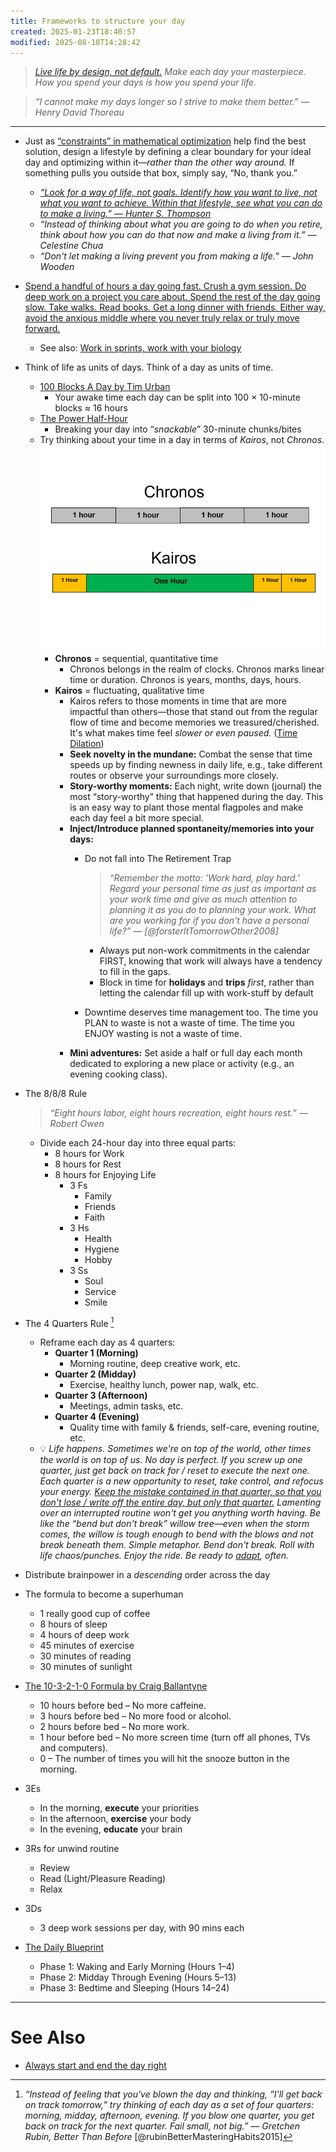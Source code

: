 ```yaml
---
title: Frameworks to structure your day
created: 2025-01-23T18:40:57
modified: 2025-08-10T14:28:42
---
```


> _[Live life by design, not default.](https://fs.blog/david-foster-wallace-this-is-water/) Make each day your masterpiece. How you spend your days is how you spend your life._

> _“I cannot make my days longer so I strive to make them better.” — Henry David Thoreau_

---

* Just as [“constraints” in mathematical optimization](https://en.wikipedia.org/wiki/Constrained_optimization) help find the best solution, design a lifestyle by defining a clear boundary for your ideal day and optimizing within it—_rather than the other way around._ If something pulls you outside that box, simply say, “No, thank you.”
	* _[“Look for a way of life, not goals. Identify how you want to live, not what you want to achieve. Within that lifestyle, see what you can do to make a living.” — Hunter S. Thompson](https://www.notion.so/beca85a66c624275b80ffb4faae2b44c)_
	* _“Instead of thinking about what you are going to do when you retire, think about how you can do that now and make a living from it.” — Celestine Chua_
	* _“Don't let making a living prevent you from making a life.” — John Wooden_
* [Spend a handful of hours a day going fast. Crush a gym session. Do deep work on a project you care about. Spend the rest of the day going slow. Take walks. Read books. Get a long dinner with friends. Either way, avoid the anxious middle where you never truly relax or truly move forward.](https://x.com/charlesmiller_7/status/1897358851776610720)
	* See also: [Work in sprints, work with your biology](work-in-sprints-work-with-your-biology.md)
* Think of life as units of days. Think of a day as units of time.
	* [100 Blocks A Day by Tim Urban](https://waitbutwhy.com/2016/10/100-blocks-day.html)
		* Your awake time each day can be split into 100 × 10-minute blocks ≈ 16 hours
	* [The Power Half-Hour](The%20Power%20Half-Hour.md)
		* Breaking your day into “_snackable_” 30-minute chunks/bites
	* Try thinking about your time in a day in terms of _Kairos_, not _Chronos_.
		![](../_attachments/b1c977f4afcd7fdc61cd94ab1bd35745.png)
		* **Chronos** = sequential, quantitative time
			* Chronos belongs in the realm of clocks. Chronos marks linear time or duration. Chronos is years, months, days, hours.
		* **Kairos** = fluctuating, qualitative time
			* Kairos refers to those moments in time that are more impactful than others—those that stand out from the regular flow of time and become memories we treasured/cherished. It's what makes time feel _slower or even paused._ (<u>Time Dilation</u>)
			* **Seek novelty in the mundane:** Combat the sense that time speeds up by finding newness in daily life, e.g., take different routes or observe your surroundings more closely.
			* **Story-worthy moments:** Each night, write down (journal) the most “story-worthy” thing that happened during the day. This is an easy way to plant those mental flagpoles and make each day feel a bit more special.
			* **Inject/Introduce planned spontaneity/memories into your days:**
				* Do not fall into The Retirement Trap

					> _“Remember the motto: 'Work hard, play hard.' Regard your personal time as just as important as your work time and give as much attention to planning it as you do to planning your work. What are you working for if you don't have a personal life?” ― [@forsterItTomorrowOther2008]_
					* Always put non-work commitments in the calendar FIRST, knowing that work will always have a tendency to fill in the gaps.
					* Block in time for **holidays** and **trips** _first_, rather than letting the calendar fill up with work-stuff by default
				* Downtime deserves time management too. The time you PLAN to waste is not a waste of time. The time you ENJOY wasting is not a waste of time.
			* **Mini adventures:** Set aside a half or full day each month dedicated to exploring a new place or activity (e.g., an evening cooking class).
* The 8/8/8 Rule

	> _“Eight hours labor, eight hours recreation, eight hours rest.” — Robert Owen_

	* Divide each 24-hour day into three equal parts:
		* 8 hours for Work
		* 8 hours for Rest
		* 8 hours for Enjoying Life
			* 3 Fs
				* Family
				* Friends
				* Faith
			* 3 Hs
				* Health
				* Hygiene
				* Hobby
			* 3 Ss
				* Soul
				* Service
				* Smile
* The 4 Quarters Rule [^1]
	* Reframe each day as 4 quarters:
		* **Quarter 1 (Morning)**
			* Morning routine, deep creative work, etc.
		* **Quarter 2 (Midday)**
			* Exercise, healthy lunch, power nap, walk, etc.
		* **Quarter 3 (Afternoon)**
			* Meetings, admin tasks, etc.
		* **Quarter 4 (Evening)**
			* Quality time with family \& friends, self-care, evening routine, etc.
	* 💡 _Life happens. Sometimes we're on top of the world, other times the world is on top of us. No day is perfect. If you screw up one quarter, just get back on track for / reset to execute the next one. Each quarter is a new opportunity to reset, take control, and refocus your energy. <u>Keep the mistake contained in that quarter, so that you don't lose / write off the entire day, but only that quarter.</u> Lamenting over an interrupted routine won't get you anything worth having. Be like the “bend but don't break” willow tree—even when the storm comes, the willow is tough enough to bend with the blows and not break beneath them. Simple metaphor. Bend don't break. Roll with life chaos/punches. Enjoy the ride. Be ready to [adapt](adaptability.md), often._
* Distribute brainpower in a _descending_ order across the day
* The formula to become a superhuman
	* 1 really good cup of coffee
	* 8 hours of sleep
	* 4 hours of deep work
	* 45 minutes of exercise
	* 30 minutes of reading
	* 30 minutes of sunlight
* [The 10-3-2-1-0 Formula by Craig Ballantyne](https://www.earlytorise.com/10-3-2-1-0-formula-to-get-more-done/)
	* 10 hours before bed – No more caffeine.
	* 3 hours before bed – No more food or alcohol.
	* 2 hours before bed – No more work.
	* 1 hour before bed – No more screen time (turn off all phones, TVs and computers).
	* 0 – The number of times you will hit the snooze button in the morning.
* 3Es
	* In the morning, **execute** your priorities
	* In the afternoon, **exercise** your body
	* In the evening, **educate** your brain
* 3Rs for unwind routine
	* Review
	* Read (Light/Pleasure Reading)
	* Relax
* 3Ds
	* 3 deep work sessions per day, with 90 mins each
* [The Daily Blueprint](https://www.hubermanlab.com/daily-blueprint)
	* Phase 1: Waking and Early Morning (Hours 1–4)
	* Phase 2: Midday Through Evening (Hours 5–13)
	* Phase 3: Bedtime and Sleeping (Hours 14–24)

---

# See Also

* [Always start and end the day right](Always%20start%20and%20end%20the%20day%20right.md)

[^1]: _“Instead of feeling that you've blown the day and thinking, “I'll get back on track tomorrow,” try thinking of each day as a set of four quarters: morning, midday, afternoon, evening. If you blow one quarter, you get back on track for the next quarter. Fail small, not big.” — Gretchen Rubin, Better Than Before_ [@rubinBetterMasteringHabits2015]
